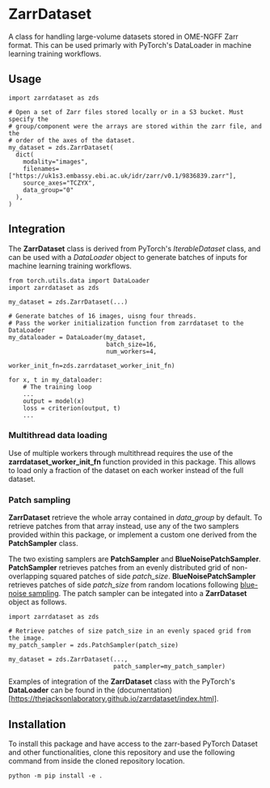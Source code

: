 # ZarrDataset
A class for handling large-volume datasets stored in OME-NGFF Zarr format.
This can be used primarly with PyTorch's DataLoader in machine learning training workflows.

## Usage
```
import zarrdataset as zds

# Open a set of Zarr files stored locally or in a S3 bucket. Must specify the
# group/component were the arrays are stored within the zarr file, and the 
# order of the axes of the dataset.
my_dataset = zds.ZarrDataset(
  dict(
    modality="images",
    filenames=["https://uk1s3.embassy.ebi.ac.uk/idr/zarr/v0.1/9836839.zarr"],
    source_axes="TCZYX",
    data_group="0"
  ),
)
```

## Integration
The **ZarrDataset** class is derived from PyTorch's _IterableDataset_ class, and can be used with a _DataLoader_ object to generate batches of inputs for machine learning training workflows.

```
from torch.utils.data import DataLoader
import zarrdataset as zds

my_dataset = zds.ZarrDataset(...)

# Generate batches of 16 images, uisng four threads.
# Pass the worker initialization function from zarrdataset to the DataLoader
my_dataloader = DataLoader(my_dataset,
                           batch_size=16,
                           num_workers=4,
                           worker_init_fn=zds.zarrdataset_worker_init_fn)

for x, t in my_dataloader:
    # The training loop
    ...
    output = model(x)
    loss = criterion(output, t)
    ...
```
### Multithread data loading
Use of multiple workers through multithread requires the use of the **zarrdataset_worker_init_fn** function provided in this package.
This allows to load only a fraction of the dataset on each worker instead of the full dataset.

### Patch sampling
**ZarrDataset** retrieve the whole array contained in *data_group* by default.
To retrieve patches from that array instead, use any of the two samplers provided within this package, or implement a custom one derived from the **PatchSampler** class.

The two existing samplers are **PatchSampler** and **BlueNoisePatchSampler**.
**PatchSampler** retrieves patches from an evenly distributed grid of non-overlapping squared patches of side *patch_size*.
**BlueNoisePatchSampler** retrieves patches of side *patch_size* from random locations following [blue-noise sampling](https://blog.demofox.org/2017/10/20/generating-blue-noise-sample-points-with-mitchells-best-candidate-algorithm/).
The patch sampler can be integated into a **ZarrDataset** object as follows.
```
import zarrdataset as zds

# Retrieve patches of size patch_size in an evenly spaced grid from the image.
my_patch_sampler = zds.PatchSampler(patch_size)

my_dataset = zds.ZarrDataset(...,
                             patch_sampler=my_patch_sampler)
```

Examples of integration of the **ZarrDataset** class with the PyTorch's **DataLoader** can be found in the (documentation)[https://thejacksonlaboratory.github.io/zarrdataset/index.html].

## Installation
To install this package and have access to the zarr-based PyTorch Dataset and other functionalities, clone this repository and use the following command from inside the cloned repository location.
```
python -m pip install -e .
```

